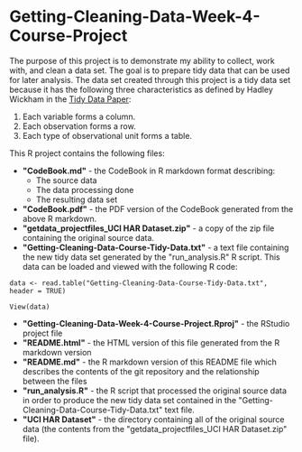 # Getting-Cleaning-Data-Week-4-Course-Project

The purpose of this project is to demonstrate my ability to collect, work with, and clean a data set. The goal is to prepare tidy data that can be used for later analysis. The data set created through this project is a tidy data set because it has the following three characteristics as defined by Hadley Wickham in the [Tidy Data Paper](https://vita.had.co.nz/papers/tidy-data.pdf):

1. Each variable forms a column.
2. Each observation forms a row.
3. Each type of observational unit forms a table.

This R project contains the following files:

* **"CodeBook.md"** - the CodeBook in R markdown format describing:
    * The source data
    * The data processing done
    * The resulting data set
* **"CodeBook.pdf"** - the PDF version of the CodeBook generated from the above R markdown.
* **"getdata_projectfiles_UCI HAR Dataset.zip"** - a copy of the zip file containing the original source data.
* **"Getting-Cleaning-Data-Course-Tidy-Data.txt"** - a text file containing the new tidy data set generated by the "run_analysis.R" R script. This data can be loaded and viewed with the following R code:

```{r}
data <- read.table("Getting-Cleaning-Data-Course-Tidy-Data.txt", header = TRUE)

View(data)
```

* **"Getting-Cleaning-Data-Week-4-Course-Project.Rproj"** - the RStudio project file
* **"README.html"** - the HTML version of this file generated from the R markdown version
* **"README.md"** - the R markdown version of this README file which describes the contents of the git repository and the relationship between the files
* **"run_analysis.R"** - the R script that processed the original source data in order to produce the new tidy data set contained in the "Getting-Cleaning-Data-Course-Tidy-Data.txt" text file.
* **"UCI HAR Dataset"** - the directory containing all of the original source data (the contents from the "getdata_projectfiles_UCI HAR Dataset.zip" file).